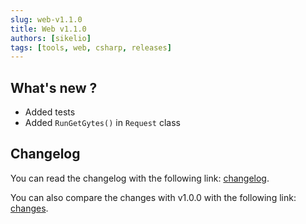 ```yaml
---
slug: web-v1.1.0
title: Web v1.1.0
authors: [sikelio]
tags: [tools, web, csharp, releases]
---
```


## What's new ?

* Added tests
* Added `RunGetGytes()` in `Request` class

## Changelog

You can read the changelog with the following link: [changelog](https://github.com/FrApp42/Tools/releases/tag/web-1.1.0).

You can also compare the changes with v1.0.0 with the following link: [changes](https://github.com/FrApp42/Tools/compare/1.0.1...web-1.1.0).
